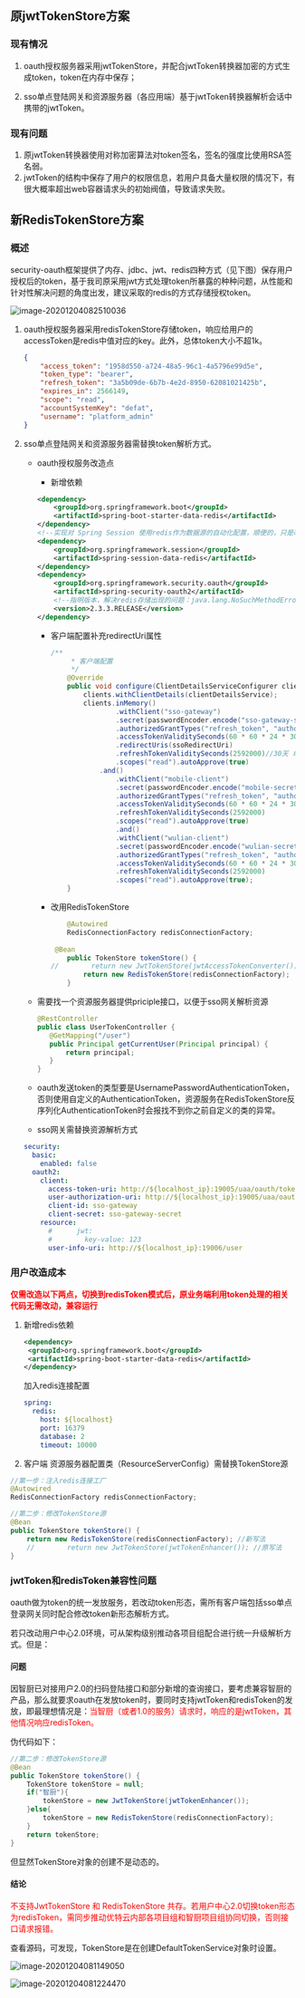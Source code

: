 ## 原jwtTokenStore方案

### 现有情况

1. oauth授权服务器采用jwtTokenStore，并配合jwtToken转换器加密的方式生成token，token在内存中保存；

2. sso单点登陆网关和资源服务器（各应用端）基于jwtToken转换器解析会话中携带的jwtToken。

### 现有问题

1. 原jwtToken转换器使用对称加密算法对token签名，签名的强度比使用RSA签名弱。
2. jwtToken的结构中保存了用户的权限信息，若用户具备大量权限的情况下，有很大概率超出web容器请求头的初始阀值，导致请求失败。

## 新RedisTokenStore方案

### 概述

security-oauth框架提供了内存、jdbc、jwt、redis四种方式（见下图）保存用户授权后的token，基于我司原采用jwt方式处理token所暴露的种种问题，从性能和针对性解决问题的角度出发，建议采取的redis的方式存储授权token。

![image-20201204082510036](07-改用RedisTokenStore落地方案.assets/image-20201204082510036.png)

1. oauth授权服务器采用redisTokenStore存储token，响应给用户的accessToken是redis中值对应的key。此外，总体token大小不超1k。

   ```json
   {
       "access_token": "1958d550-a724-48a5-96c1-4a5796e99d5e",
       "token_type": "bearer",
       "refresh_token": "3a5b09de-6b7b-4e2d-8950-62081021425b",
       "expires_in": 2566149,
       "scope": "read",
       "accountSystemKey": "defat",
       "username": "platform_admin"
   }
   ```

2. sso单点登陆网关和资源服务器需替换token解析方式。

   * oauth授权服务改造点

     * 新增依赖

     ```xml
     <dependency>
         <groupId>org.springframework.boot</groupId>
         <artifactId>spring-boot-starter-data-redis</artifactId>
     </dependency>
     <!--实现对 Spring Session 使用redis作为数据源的自动化配置，顺便的，只是改造redisTokenStore可以不用该依赖-->
     <dependency>
         <groupId>org.springframework.session</groupId>
         <artifactId>spring-session-data-redis</artifactId>
     </dependency>
     <dependency>
         <groupId>org.springframework.security.oauth</groupId>
         <artifactId>spring-security-oauth2</artifactId>
         <!--指明版本，解决redis存储出现的问题：java.lang.NoSuchMethodError: org.springframework.data.redis.connection.RedisConnection.set([B[B)V-->
         <version>2.3.3.RELEASE</version>
     </dependency>
     ```

     * 客户端配置补充redirectUri属性

       ```java
       /**
            * 客户端配置
            */
           @Override
           public void configure(ClientDetailsServiceConfigurer clients) throws Exception {
               clients.withClientDetails(clientDetailsService);
               clients.inMemory()
                       .withClient("sso-gateway")
                       .secret(passwordEncoder.encode("sso-gateway-secret"))
                       .authorizedGrantTypes("refresh_token", "authorization_code", "password")
                       .accessTokenValiditySeconds(60 * 60 * 24 * 30)
                       .redirectUris(ssoRedirectUri)
                       .refreshTokenValiditySeconds(2592000)//30天 单位:秒
                       .scopes("read").autoApprove(true)
                   .and()
                       .withClient("mobile-client")
                       .secret(passwordEncoder.encode("mobile-secret"))
                       .authorizedGrantTypes("refresh_token", "authorization_code", "password")
                       .accessTokenValiditySeconds(60 * 60 * 24 * 30)
                       .refreshTokenValiditySeconds(2592000)
                       .scopes("read").autoApprove(true)
                       .and()
                       .withClient("wulian-client")
                       .secret(passwordEncoder.encode("wulian-secret"))
                       .authorizedGrantTypes("refresh_token", "authorization_code", "password")
                       .accessTokenValiditySeconds(60 * 60 * 24 * 30)
                       .refreshTokenValiditySeconds(2592000)
                       .scopes("read").autoApprove(true);
           }
       ```

       

     * 改用RedisTokenStore

       ```java
           @Autowired
           RedisConnectionFactory redisConnectionFactory;   
       	
       	@Bean
           public TokenStore tokenStore() {
       //        return new JwtTokenStore(jwtAccessTokenConverter());
               return new RedisTokenStore(redisConnectionFactory);
           }
       ```

   * 需要找一个资源服务器提供priciple接口，以便于sso网关解析资源

     ```java
     @RestController
     public class UserTokenController {
     	@GetMapping("/user")
     	public Principal getCurrentUser(Principal principal) {
     		return principal;
     	}
     }
     ```

   * oauth发送token的类型要是UsernamePasswordAuthenticationToken，否则使用自定义的AuthenticationToken，资源服务在RedisTokenStore反序列化AuthenticationToken时会报找不到你之前自定义的类的异常。

   * sso网关需替换资源解析方式

   ```yaml
   security:
     basic:
       enabled: false
     oauth2:
       client:
         access-token-uri: http://${localhost_ip}:19005/uaa/oauth/token
         user-authorization-uri: http://${localhost_ip}:19005/uaa/oauth/authorize
         client-id: sso-gateway
         client-secret: sso-gateway-secret
       resource:
         #      jwt:
         #        key-value: 123
         user-info-uri: http://${localhost_ip}:19006/user
   ```

   

### 用户改造成本

**<font style='color:red'>仅需改造以下两点，切换到redisToken模式后，原业务端利用token处理的相关代码无需改动，兼容运行</font>**

1. 新增redis依赖

   ```xml
   <dependency>
   	<groupId>org.springframework.boot</groupId>
   	<artifactId>spring-boot-starter-data-redis</artifactId>
   </dependency>
   ```

   加入redis连接配置

   ```yaml
   spring:
     redis:
       host: ${localhost}
       port: 16379
       database: 2
       timeout: 10000
   ```

   

2. 客户端 资源服务器配置类（ResourceServerConfig）需替换TokenStore源

```java
//第一步：注入redis连接工厂
@Autowired
RedisConnectionFactory redisConnectionFactory;

//第二步：修改TokenStore源
@Bean
public TokenStore tokenStore() {
    return new RedisTokenStore(redisConnectionFactory); //新写法
    //        return new JwtTokenStore(jwtTokenEnhancer()); //原写法
}
```

### jwtToken和redisToken兼容性问题

oauth做为token的统一发放服务，若改动token形态，需所有客户端包括sso单点登录网关同时配合修改token新形态解析方式。

若只改动用户中心2.0环境，可从架构级别推动各项目组配合进行统一升级解析方式。但是：

#### 问题

因智厨已对接用户2.0的扫码登陆接口和部分新增的查询接口，要考虑兼容智厨的产品，那么就要求oauth在发放token时，要同时支持jwtToken和redisToken的发放，即最理想情况是：<font style='color:red'>当智厨（或者1.0的服务）请求时，响应的是jwtToken，其他情况响应redisToken。</font>

伪代码如下：

```java
//第二步：修改TokenStore源
@Bean
public TokenStore tokenStore() {
    TokenStore tokenStore = null;
    if("智厨"){
        tokenStore = new JwtTokenStore(jwtTokenEnhancer());
    }else{
        tokenStore = new RedisTokenStore(redisConnectionFactory);
    }
    return tokenStore;
}
```

但显然TokenStore对象的创建不是动态的。

#### 结论

<font style='color:red'>不支持JwtTokenStore 和 RedisTokenStore 共存。若用户中心2.0切换token形态为redisToken，需同步推动优特云内部各项目组和智厨项目组协同切换，否则接口请求报错。</font>

查看源码，可发现，TokenStore是在创建DefaultTokenService对象时设置。

![image-20201204081149050](07-改用RedisTokenStore落地方案.assets/image-20201204081149050.png)

![image-20201204081224470](07-改用RedisTokenStore落地方案.assets/image-20201204081224470.png)